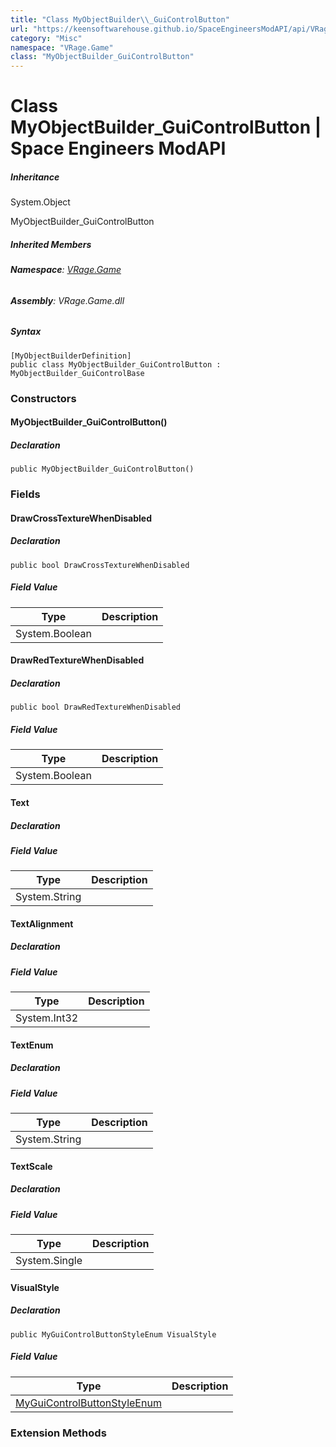 ```yaml
---
title: "Class MyObjectBuilder\\_GuiControlButton"
url: "https://keensoftwarehouse.github.io/SpaceEngineersModAPI/api/VRage.Game.MyObjectBuilder_GuiControlButton.html"
category: "Misc"
namespace: "VRage.Game"
class: "MyObjectBuilder_GuiControlButton"
---
```


# Class MyObjectBuilder\_GuiControlButton | Space Engineers ModAPI

##### Inheritance

System.Object

MyObjectBuilder\_GuiControlButton

##### Inherited Members

###### **Namespace**: [VRage.Game](https://keensoftwarehouse.github.io/SpaceEngineersModAPI/api/VRage.Game.html)

###### **Assembly**: VRage.Game.dll

##### Syntax

```
[MyObjectBuilderDefinition]
public class MyObjectBuilder_GuiControlButton : MyObjectBuilder_GuiControlBase
```

### Constructors

#### MyObjectBuilder\_GuiControlButton()

##### Declaration

```
public MyObjectBuilder_GuiControlButton()
```

### Fields

#### DrawCrossTextureWhenDisabled

##### Declaration

```
public bool DrawCrossTextureWhenDisabled
```

##### Field Value

| Type | Description |
| --- | --- |
| System.Boolean |     |

#### DrawRedTextureWhenDisabled

##### Declaration

```
public bool DrawRedTextureWhenDisabled
```

##### Field Value

| Type | Description |
| --- | --- |
| System.Boolean |     |

#### Text

##### Declaration

##### Field Value

| Type | Description |
| --- | --- |
| System.String |     |

#### TextAlignment

##### Declaration

##### Field Value

| Type | Description |
| --- | --- |
| System.Int32 |     |

#### TextEnum

##### Declaration

##### Field Value

| Type | Description |
| --- | --- |
| System.String |     |

#### TextScale

##### Declaration

##### Field Value

| Type | Description |
| --- | --- |
| System.Single |     |

#### VisualStyle

##### Declaration

```
public MyGuiControlButtonStyleEnum VisualStyle
```

##### Field Value

| Type | Description |
| --- | --- |
| [MyGuiControlButtonStyleEnum](https://keensoftwarehouse.github.io/SpaceEngineersModAPI/api/VRage.Game.MyGuiControlButtonStyleEnum.html) |     |

### Extension Methods